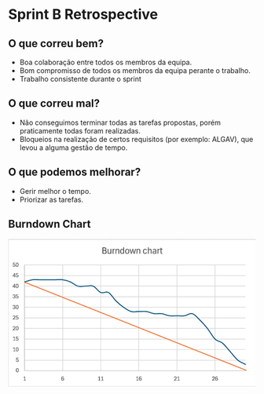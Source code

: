 # Sprint B Retrospective

##  O que correu bem?

- Boa colaboração entre todos os membros da equipa.
- Bom compromisso de todos os membros da equipa perante o trabalho.
- Trabalho consistente durante o sprint

## O que correu mal?

- Não conseguimos terminar todas as tarefas propostas, porém praticamente todas foram realizadas.
- Bloqueios na realização de certos requisitos (por exemplo: ALGAV), que levou a alguma gestão de tempo.

## O que podemos melhorar?

- Gerir melhor o tempo.
- Priorizar as tarefas.

## Burndown Chart
![Burndown Chart](burdown-chart-b.png)

